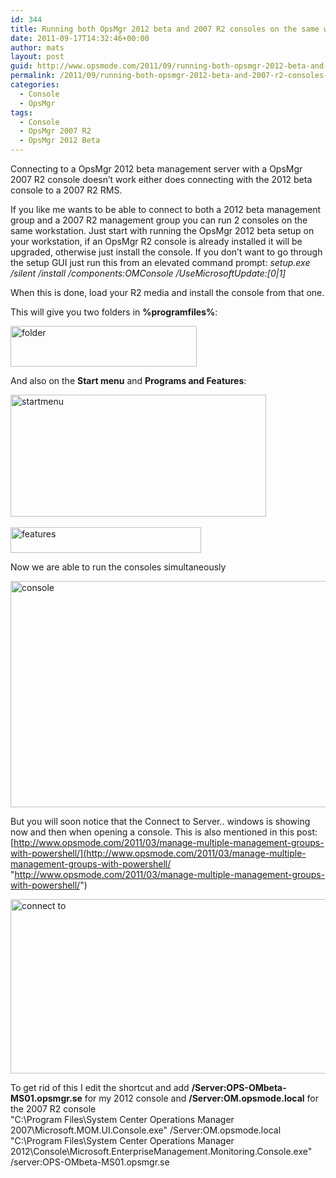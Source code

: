 ```yaml
---
id: 344
title: Running both OpsMgr 2012 beta and 2007 R2 consoles on the same workstation
date: 2011-09-17T14:32:46+00:00
author: mats
layout: post
guid: http://www.opsmode.com/2011/09/running-both-opsmgr-2012-beta-and-2007-r2-consoles-on-same-client/
permalink: /2011/09/running-both-opsmgr-2012-beta-and-2007-r2-consoles-on-same-client/
categories:
  - Console
  - OpsMgr
tags:
  - Console
  - OpsMgr 2007 R2
  - OpsMgr 2012 Beta
---
```

Connecting to a OpsMgr 2012 beta management server with a OpsMgr 2007 R2 console doesn&#8217;t work either does connecting with the 2012 beta console to a 2007 R2 RMS.

If you like me wants to be able to connect to both a 2012 beta management group and a 2007 R2 management group you can run 2 consoles on the same workstation. Just start with running the OpsMgr 2012 beta setup on your workstation, if an OpsMgr R2 console is already installed it will be upgraded, otherwise just install the console. If you don&#8217;t want to go through the setup GUI just run this from an elevated command prompt: _setup.exe /silent /install /components:OMConsole /UseMicrosoftUpdate:[0|1]_

When this is done, load your R2 media and install the console from that one.

This will give you two folders in **%programfiles%**: 

[<img style="background-image: none; border-bottom: 0px; border-left: 0px; padding-left: 0px; padding-right: 0px; display: inline; border-top: 0px; border-right: 0px; padding-top: 0px" title="folder" border="0" alt="folder" src="http://www.opsmode.com/wp-content/uploads/2011/09/folder_thumb.png" width="298" height="65" />](http://www.opsmode.com/wp-content/uploads/2011/09/folder.png)

And also on the **Start menu** and **Programs and Features**: 

[<img style="background-image: none; border-bottom: 0px; border-left: 0px; padding-left: 0px; padding-right: 0px; display: inline; border-top: 0px; border-right: 0px; padding-top: 0px" title="startmenu" border="0" alt="startmenu" src="http://www.opsmode.com/wp-content/uploads/2011/09/startmenu_thumb.png" width="409" height="195" />](http://www.opsmode.com/wp-content/uploads/2011/09/startmenu.png)&#160;

[<img style="background-image: none; border-bottom: 0px; border-left: 0px; padding-left: 0px; padding-right: 0px; display: inline; border-top: 0px; border-right: 0px; padding-top: 0px" title="features" border="0" alt="features" src="http://www.opsmode.com/wp-content/uploads/2011/09/features_thumb.png" width="305" height="41" />](http://www.opsmode.com/wp-content/uploads/2011/09/features.png)

Now we are able to run the consoles simultaneously

[<img style="background-image: none; border-bottom: 0px; border-left: 0px; padding-left: 0px; padding-right: 0px; display: inline; border-top: 0px; border-right: 0px; padding-top: 0px" title="console" border="0" alt="console" src="http://www.opsmode.com/wp-content/uploads/2011/09/console_thumb.png" width="628" height="362" />](http://www.opsmode.com/wp-content/uploads/2011/09/console.png)

But you will soon notice that the Connect to Server.. windows is showing now and then when opening a console. This is also mentioned in this post:   
[http://www.opsmode.com/2011/03/manage-multiple-management-groups-with-powershell/](http://www.opsmode.com/2011/03/manage-multiple-management-groups-with-powershell/ "http://www.opsmode.com/2011/03/manage-multiple-management-groups-with-powershell/")

[<img style="background-image: none; border-bottom: 0px; border-left: 0px; padding-left: 0px; padding-right: 0px; display: inline; border-top: 0px; border-right: 0px; padding-top: 0px" title="connect to" border="0" alt="connect to" src="http://www.opsmode.com/wp-content/uploads/2011/09/connect-to_thumb.png" width="521" height="279" />](http://www.opsmode.com/wp-content/uploads/2011/09/connect-to.png)

To get rid of this I edit the shortcut and add **/Server:OPS-OMbeta-MS01.opsmgr.se** for my 2012 console and **/Server:OM.opsmode.local** for the 2007 R2 console   
"C:\Program Files\System Center Operations Manager 2007\Microsoft.MOM.UI.Console.exe" /Server:OM.opsmode.local   
"C:\Program Files\System Center Operations Manager 2012\Console\Microsoft.EnterpriseManagement.Monitoring.Console.exe" /server:OPS-OMbeta-MS01.opsmgr.se